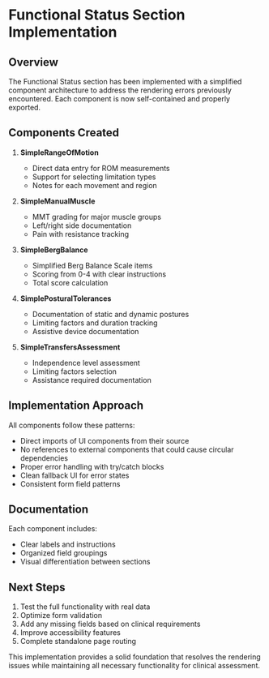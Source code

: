# Functional Status Section Implementation

## Overview

The Functional Status section has been implemented with a simplified component architecture to address the rendering errors previously encountered. Each component is now self-contained and properly exported.

## Components Created

1. **SimpleRangeOfMotion**
   - Direct data entry for ROM measurements
   - Support for selecting limitation types
   - Notes for each movement and region

2. **SimpleManualMuscle**
   - MMT grading for major muscle groups
   - Left/right side documentation
   - Pain with resistance tracking

3. **SimpleBergBalance**
   - Simplified Berg Balance Scale items
   - Scoring from 0-4 with clear instructions
   - Total score calculation

4. **SimplePosturalTolerances**
   - Documentation of static and dynamic postures
   - Limiting factors and duration tracking
   - Assistive device documentation

5. **SimpleTransfersAssessment**
   - Independence level assessment
   - Limiting factors selection
   - Assistance required documentation

## Implementation Approach

All components follow these patterns:
- Direct imports of UI components from their source
- No references to external components that could cause circular dependencies
- Proper error handling with try/catch blocks
- Clean fallback UI for error states
- Consistent form field patterns

## Documentation

Each component includes:
- Clear labels and instructions
- Organized field groupings
- Visual differentiation between sections

## Next Steps

1. Test the full functionality with real data
2. Optimize form validation
3. Add any missing fields based on clinical requirements
4. Improve accessibility features
5. Complete standalone page routing

This implementation provides a solid foundation that resolves the rendering issues while maintaining all necessary functionality for clinical assessment.